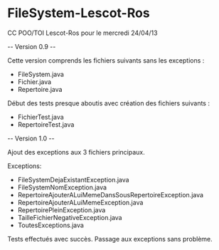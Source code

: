 FileSystem-Lescot-Ros
=====================

CC POO/TOI Lescot-Ros pour le mercredi 24/04/13

-- Version 0.9 --

Cette version comprends les fichiers suivants sans les exceptions :
- FileSystem.java
- Fichier.java
- Repertoire.java

Début des tests presque aboutis avec création des fichiers suivants :
- FichierTest.java
- RepertoireTest.java

-- Version 1.0 --

Ajout des exceptions aux 3 fichiers principaux.

Exceptions:
- FileSystemDejaExistantException.java
- FileSystemNomException.java
- RepertoireAjouterALuiMemeDansSousRepertoireException.java
- RepertoireAjouterALuiMemeException.java
- RepertoirePleinException.java
- TailleFichierNegativeException.java
- ToutesExceptions.java

Tests effectués avec succès. Passage aux exceptions sans problème.

